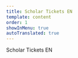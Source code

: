 ```yaml
---
title: Scholar Tickets EN
template: content
order: 1
showInMenu: true
autoTranslated: true
---
```


Scholar Tickets EN
